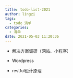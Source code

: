 ```yaml
---
title: todo-list-2021
author: lingzi
tags:
  - todo 清单
categories:
  - 清单
date: 2021-05-03 11:20:36
---
```


- 解决方案调研（网站、小程序）

- Wordpress 

- restful设计原理
